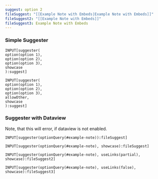 ```yaml
---
suggest: option 2
fileSuggest: "[[Example Note with Embeds|Example Note with Embeds]]"
fileSuggest2: "[[Example Note with Embeds]]"
fileSuggest3: Example Note with Embeds
---
```


### Simple Suggester

```meta-bind
INPUT[suggester(
option(option 1),
option(option 2),
option(option 3),
showcase
):suggest]
```

```meta-bind
INPUT[suggester(
option(option 1),
option(option 2),
option(option 3),
allowOther,
showcase
):suggest]
```

### Suggester with Dataview

Note, that this will error, if dataview is not enabled. 

`INPUT[suggester(optionQuery(#example-note)):fileSuggest]`

```meta-bind
INPUT[suggester(optionQuery(#example-note), showcase):fileSuggest]
```

```meta-bind
INPUT[suggester(optionQuery(#example-note), useLinks(partial), showcase):fileSuggest2]
```

```meta-bind
INPUT[suggester(optionQuery(#example-note), useLinks(false), showcase):fileSuggest3]
```
